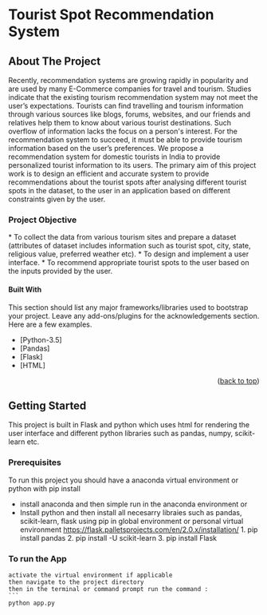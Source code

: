 <!-- ABOUT THE PROJECT -->
<h1>Tourist Spot Recommendation System</h1>
<p align="right" id="top"></p>
<h2>About The Project</h2>

Recently, recommendation systems are growing rapidly in popularity and are used by many E-Commerce companies for travel and tourism. Studies indicate that the existing tourism recommendation system may not meet the user’s expectations. Tourists can find travelling and tourism information through various sources like blogs, forums, websites, and our friends and relatives help them to know about various tourist destinations. Such overflow of information lacks the focus on a person's interest.
For the recommendation system to succeed, it must be able to provide tourism information based on the user’s preferences. We propose a recommendation system for domestic tourists in India to provide personalized tourist information to its users. The primary aim of this project work is to design an efficient and accurate system to provide recommendations about the tourist spots after analysing different tourist spots in the dataset, to the user in an application based on different constraints given by the user.



<h3>Project Objective</h3>
* To collect the data from various tourism sites and prepare a dataset (attributes of dataset includes information such as tourist spot, city, state, religious value, preferred weather etc).
* To design and implement a user interface.
* To recommend appropriate tourist spots to the user based on the inputs provided by the user.



<h4>Built With </h4>

This section should list any major frameworks/libraries used to bootstrap your project. Leave any add-ons/plugins for the acknowledgements section. Here are a few examples.

* [Python-3.5]
* [Pandas]
* [Flask]
* [HTML]

<p align="right">(<a href="#top">back to top</a>)</p>



<!-- GETTING STARTED -->
## Getting Started

This project is built in Flask and python which uses html for rendering the user interface and different python libraries such as pandas, numpy, scikit-learn etc.

### Prerequisites

To run this project you should have a anaconda virtual environment or python with pip install
* install anaconda and then simple run in the anaconda environment or
* Install python and then install all necesarry libraies such as pandas, scikit-learn, flask using pip in global environment or personal virtual environment https://flask.palletsprojects.com/en/2.0.x/installation/
        1. pip install pandas
        2. pip install -U scikit-learn
        3. pip install Flask


### To run the App
    activate the virtual environment if applicable
    then navigate to the project directory
    then in the terminal or command prompt run the command :
    ```
    python app.py
   ```



